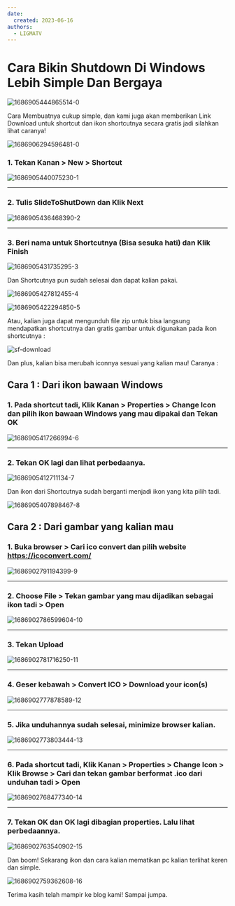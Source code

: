 ```yaml
---
date:
  created: 2023-06-16
authors:
  - LIGMATV
---
```


# Cara Bikin Shutdown Di Windows Lebih Simple Dan Bergaya

![1686905444865514-0](https://github.com/LIGMATV/LIGMATV/assets/143163098/286659c0-dddc-4f2a-840c-5aab7e867c18)



Cara Membuatnya cukup simple, dan kami juga akan memberikan Link Download untuk shortcut dan ikon shortcutnya secara gratis jadi silahkan lihat caranya!
<!-- more -->


![1686906294596481-0](https://github.com/LIGMATV/LIGMATV/assets/143163098/5422ec62-fefc-4e8e-9048-f37536605ab7)




### 1. Tekan Kanan > New > Shortcut



![1686905440075230-1](https://github.com/LIGMATV/LIGMATV/assets/143163098/dbca41a0-1281-4de1-8d96-8a0bac373085)



***


### 2. Tulis SlideToShutDown dan Klik Next


![1686905436468390-2](https://github.com/LIGMATV/LIGMATV/assets/143163098/4debf149-25da-4e3e-aa06-fefe375732f2)


***


### 3. Beri nama untuk Shortcutnya (Bisa sesuka hati) dan Klik Finish



![1686905431735295-3](https://github.com/LIGMATV/LIGMATV/assets/143163098/156d5b82-4306-4bc2-b18f-963ced8acffc)




Dan Shortcutnya pun sudah selesai dan dapat kalian pakai.





![1686905427812455-4](https://github.com/LIGMATV/LIGMATV/assets/143163098/2b983272-f22e-4f11-886f-2f80e29ed071)


![1686905422294850-5](https://github.com/LIGMATV/LIGMATV/assets/143163098/c7552f94-e6d5-4ff0-9002-5861237bdcdb)






Atau, kalian juga dapat mengunduh file zip untuk bisa langsung mendapatkan shortcutnya dan gratis gambar untuk digunakan pada ikon shortcutnya :

![sf-download](https://github.com/LIGMATV/LIGMATV/assets/143163098/0829cc65-15e6-4029-ad41-e4f3a0cc094b)









Dan plus, kalian bisa merubah iconnya sesuai yang kalian mau! Caranya :

## Cara 1 : Dari ikon bawaan Windows

### 1. Pada shortcut tadi, Klik Kanan > Properties > Change Icon dan pilih ikon bawaan Windows yang mau dipakai dan Tekan OK


![1686905417266994-6](https://github.com/LIGMATV/LIGMATV/assets/143163098/148ff91f-0fd1-44af-ac8b-17087877a713)


***


### 2. Tekan OK lagi dan lihat perbedaanya.

![1686905412711134-7](https://github.com/LIGMATV/LIGMATV/assets/143163098/e4e56ac7-1b84-4ef0-aaaf-5beb32931e5c)






Dan ikon dari Shortcutnya sudah berganti menjadi ikon yang kita pilih tadi.

![1686905407898467-8](https://github.com/LIGMATV/LIGMATV/assets/143163098/d32fdc69-a2ec-4056-a9cc-fa0e17acfa7b)






## Cara 2 : Dari gambar yang kalian mau


### 1. Buka browser > Cari ico convert dan pilih website  https://icoconvert.com/



![1686902791194399-9](https://github.com/LIGMATV/LIGMATV/assets/143163098/e958e25c-06fa-446b-8e53-68dfaa8f0ebd)

***


### 2. Choose File > Tekan gambar yang mau dijadikan sebagai ikon tadi > Open


![1686902786599604-10](https://github.com/LIGMATV/LIGMATV/assets/143163098/0d16b154-ef5e-4377-bc1f-48a89f84f581)


***


### 3. Tekan Upload


![1686902781716250-11](https://github.com/LIGMATV/LIGMATV/assets/143163098/56cf6d44-e82e-48b0-84c8-013ac072d4f3)


***


### 4. Geser kebawah > Convert ICO > Download your icon(s)


![1686902777878589-12](https://github.com/LIGMATV/LIGMATV/assets/143163098/c869fa69-1111-4466-bb8c-446ad855806e)


***


### 5. Jika unduhannya sudah selesai, minimize browser kalian.


![1686902773803444-13](https://github.com/LIGMATV/LIGMATV/assets/143163098/ec583723-a378-4640-a028-1db0f72db5f8)


***


### 6. Pada shortcut tadi, Klik Kanan > Properties > Change Icon > Klik Browse > Cari dan tekan gambar berformat .ico dari unduhan tadi > Open

![1686902768477340-14](https://github.com/LIGMATV/LIGMATV/assets/143163098/248215d4-2874-40a4-8543-3fe3935787fe)



***


### 7. Tekan OK dan OK lagi dibagian properties. Lalu lihat perbedaannya.



![1686902763540902-15](https://github.com/LIGMATV/LIGMATV/assets/143163098/dac93907-9bbd-4cba-8b11-7d243fe65873)




Dan boom! Sekarang ikon dan cara kalian mematikan pc kalian terlihat keren dan simple.


![1686902759362608-16](https://github.com/LIGMATV/LIGMATV/assets/143163098/8d485989-f65c-4fc5-9ad1-2b82fd217c0b)




Terima kasih telah mampir ke blog kami! Sampai jumpa.

[date-created]: 2023/06/16